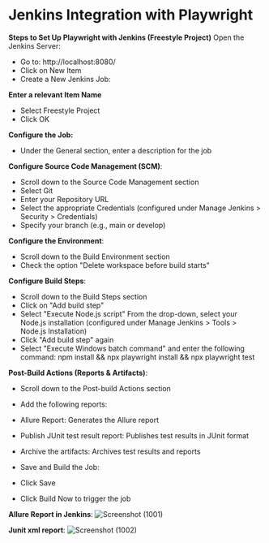 # Jenkins Integration with Playwright

**Steps to Set Up Playwright with Jenkins (Freestyle Project)**
Open the Jenkins Server:

- Go to: http://localhost:8080/
- Click on New Item
- Create a New Jenkins Job:

**Enter a relevant Item Name**
- Select Freestyle Project
- Click OK

**Configure the Job:**

- Under the General section, enter a description for the job
  
**Configure Source Code Management (SCM)**:

- Scroll down to the Source Code Management section
- Select Git
- Enter your Repository URL
- Select the appropriate Credentials (configured under Manage Jenkins > Security > Credentials)
- Specify your branch (e.g., main or develop)
  
**Configure the Environment**:

- Scroll down to the Build Environment section
- Check the option "Delete workspace before build starts"

**Configure Build Steps**:

- Scroll down to the Build Steps section
- Click on "Add build step"
- Select "Execute Node.js script"
From the drop-down, select your Node.js installation (configured under Manage Jenkins > Tools > Node.js Installation)
- Click "Add build step" again
- Select "Execute Windows batch command" and enter the following command:
npm install && npx playwright install && npx playwright test

**Post-Build Actions (Reports & Artifacts)**:

- Scroll down to the Post-build Actions section
- Add the following reports:
- Allure Report: Generates the Allure report
- Publish JUnit test result report: Publishes test results in JUnit format
- Archive the artifacts: Archives test results and reports
- Save and Build the Job:

- Click Save
- Click Build Now to trigger the job


**Allure Report in Jenkins**:
![Screenshot (1001)](https://github.com/user-attachments/assets/e75d0309-d366-4670-afc8-88e8333ec45f)

**Junit xml report**:
![Screenshot (1002)](https://github.com/user-attachments/assets/fc93cf04-21b7-4629-b55d-869312738b08)

